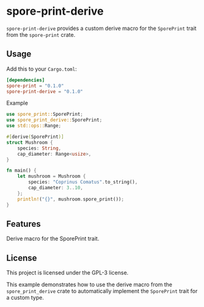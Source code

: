 # spore-print-derive

`spore-print-derive` provides a custom derive macro for the `SporePrint` trait from the `spore-print` crate.

## Usage

Add this to your `Cargo.toml`:

```toml
[dependencies]
spore-print = "0.1.0"
spore-print-derive = "0.1.0"
```

Example

```rust
use spore_print::SporePrint;
use spore_print_derive::SporePrint;
use std::ops::Range;

#[derive(SporePrint)]
struct Mushroom {
    species: String,
    cap_diameter: Range<usize>,
}

fn main() {
    let mushroom = Mushroom {
        species: "Coprinus Comatus".to_string(),
        cap_diameter: 3..10,
    };
    println!("{}", mushroom.spore_print());
}
```

## Features

Derive macro for the SporePrint trait.

## License

This project is licensed under the GPL-3 license.

This example demonstrates how to use the derive macro from the `spore_print_derive` crate to automatically implement the
`SporePrint` trait for a custom type.
